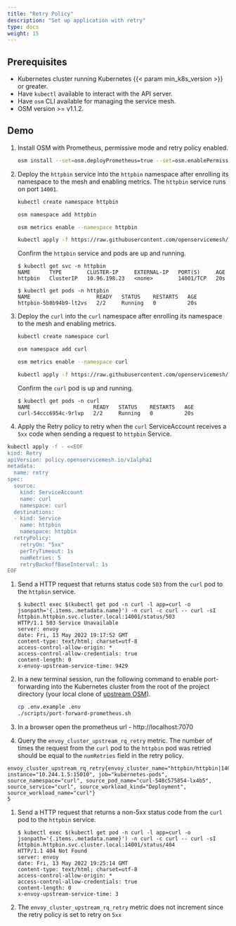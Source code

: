 ```yaml
---
title: "Retry Policy"
description: "Set up application with retry"
type: docs
weight: 15
---
```


## Prerequisites

- Kubernetes cluster running Kubernetes {{< param min_k8s_version >}} or greater.
- Have `kubectl` available to interact with the API server.
- Have `osm` CLI available for managing the service mesh.
- OSM version >= v1.1.2.

## Demo
1. Install OSM with Prometheus, permissive mode and retry policy enabled.
    ```bash
    osm install --set=osm.deployPrometheus=true --set=osm.enablePermissiveTrafficPolicy=true --set=osm.featureFlags.enableRetryPolicy=true 
    ```

1. Deploy the `httpbin` service into the `httpbin` namespace after enrolling its namespace to the mesh and enabling metrics. The `httpbin` service runs on port `14001`.

    ```bash
    kubectl create namespace httpbin

    osm namespace add httpbin

    osm metrics enable --namespace httpbin

    kubectl apply -f https://raw.githubusercontent.com/openservicemesh/osm-docs/{{< param osm_branch >}}/manifests/samples/httpbin/httpbin.yaml -n httpbin
    ```

    Confirm the `httpbin` service and pods are up and running.

    ```console
    $ kubectl get svc -n httpbin
    NAME      TYPE        CLUSTER-IP     EXTERNAL-IP   PORT(S)     AGE
    httpbin   ClusterIP   10.96.198.23   <none>        14001/TCP   20s
    ```

    ```console
    $ kubectl get pods -n httpbin
    NAME                     READY   STATUS    RESTARTS   AGE
    httpbin-5b8b94b9-lt2vs   2/2     Running   0          20s
    ```
    
1. Deploy the `curl` into the `curl` namespace after enrolling its namespace to the mesh and enabling metrics.
    ```bash
    kubectl create namespace curl

    osm namespace add curl

    osm metrics enable --namespace curl

    kubectl apply -f https://raw.githubusercontent.com/openservicemesh/osm-docs/{{< param osm_branch >}}/manifests/samples/curl/curl.yaml -n curl
    ```

    Confirm the `curl` pod is up and running.

    ```console
    $ kubectl get pods -n curl
    NAME                    READY   STATUS    RESTARTS   AGE
    curl-54ccc6954c-9rlvp   2/2     Running   0          20s
    ```

1. Apply the Retry policy to retry when the `curl` ServiceAccount receives a `5xx` code when sending a request to `httpbin` Service.
```bash
kubectl apply -f - <<EOF
kind: Retry
apiVersion: policy.openservicemesh.io/v1alpha1
metadata:
  name: retry
spec:
  source:
    kind: ServiceAccount
    name: curl
    namespace: curl
  destinations:
  - kind: Service
    name: httpbin
    namespace: httpbin
  retryPolicy:
    retryOn: "5xx"
    perTryTimeout: 1s
    numRetries: 5
    retryBackoffBaseInterval: 1s
EOF
```

1. Send a HTTP request that returns status code `503` from the `curl` pod to the `httpbin` service.
    ```console
    $ kubectl exec $(kubectl get pod -n curl -l app=curl -o jsonpath='{.items..metadata.name}') -n curl -c curl -- curl -sI httpbin.httpbin.svc.cluster.local:14001/status/503
    HTTP/1.1 503 Service Unavailable
    server: envoy
    date: Fri, 13 May 2022 19:17:52 GMT
    content-type: text/html; charset=utf-8
    access-control-allow-origin: *
    access-control-allow-credentials: true
    content-length: 0
    x-envoy-upstream-service-time: 9429
    ```

1. In a new terminal session, run the following command to enable port-forwarding into the Kubernetes cluster from the root of the project directory (your local clone of [upstream OSM](https://github.com/openservicemesh/osm)).
    ```bash
    cp .env.example .env
    ./scripts/port-forward-prometheus.sh
    ```

1. In a browser open the prometheus url - http://localhost:7070

1. Query the `envoy_cluster_upstream_rq_retry` metric. The number of times the request from the `curl` pod to the `httpbin` pod was retried should be equal to the `numRetries` field in the retry policy.
```console
envoy_cluster_upstream_rq_retry{envoy_cluster_name="httpbin/httpbin|14001", instance="10.244.1.5:15010", job="kubernetes-pods", source_namespace="curl", source_pod_name="curl-548c575854-lx4b5", source_service="curl", source_workload_kind="Deployment", source_workload_name="curl"}
5
```

1. Send a HTTP request that returns a non-5xx status code from the `curl` pod to the `httpbin` service.
    ```console
    $ kubectl exec $(kubectl get pod -n curl -l app=curl -o jsonpath='{.items..metadata.name}') -n curl -c curl -- curl -sI httpbin.httpbin.svc.cluster.local:14001/status/404
    HTTP/1.1 404 Not Found
    server: envoy
    date: Fri, 13 May 2022 19:25:14 GMT
    content-type: text/html; charset=utf-8
    access-control-allow-origin: *
    access-control-allow-credentials: true
    content-length: 0
    x-envoy-upstream-service-time: 3
    ```

1. The `envoy_cluster_upstream_rq_retry` metric does not increment since the retry policy is set to retry on `5xx` 
